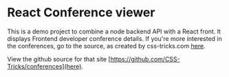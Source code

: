 # React Conference viewer

This is a demo project to combine a node backend API with a React front.  It displays Frontend developer conference details.  If you're more interested in the conferences, go to the source, as created by css-tricks.com  [here](https://conferences.css-tricks.com/).

View the github source for that site [https://github.com/CSS-Tricks/conferences](here).